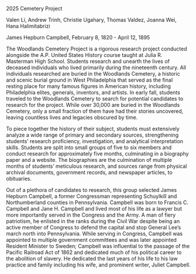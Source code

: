 2025 Cemetery Project

Valen Li, Andrew Trinh, Christie Ugahary, Thomas Valdez, Joanna Wei, Hana Halimitabrizi

James Hepburn Campbell, February 8, 1820 - April 12, 1895

The Woodlands Cemetery Project is a rigorous research project conducted alongside the A.P. United States
History course taught at Julia R. Masterman High School. Students research and unearth the lives of deceased
individuals who lived primarily during the nineteenth century. All individuals researched are buried in the
Woodlands Cemetery, a historic and scenic burial ground in West Philadelphia that served as the final resting
place for many famous figures in American history, including Philadelphia elites, generals, inventors, and
artists. In early fall, students traveled to the Woodlands Cemetery to search for potential candidates to
research for the project. While over 30,000 are buried in the Woodlands Cemetery, only a small fraction of
them have had their stories uncovered, leaving countless lives and legacies obscured by time.

To piece together the history of their subject, students must extensively analyze a wide range of primary and
secondary sources, strengthening students’ research proficiency, investigation, and analytical interpretation
skills. Students are split into small groups of five to six members and conduct research for approximately
five months, culminating in a biography paper and a website. The biographies are the culmination of multiple
months of students’ meticulous research, and sources range from physical archival documents, government
records, and newspaper articles, to obituaries.

Out of a plethora of candidates to research, this group selected James Hepburn Campbell, a former Congressman
representing Schuylkill and Northumberland counties in Pennsylvania. Campbell was born to Francis C. Campbell
and Jane H. Campbell and lived most of his life as a lawyer but more importantly served in the Congress and
the Army. A man of fiery patriotism, he enlisted in the ranks during the Civil War despite being an active
member of Congress to defend the capital and stop General Lee’s march north into Pennsylvania. While serving
in Congress, Campbell was appointed to multiple government committees and was later appointed Resident
Minister to Sweden; Campbell was influential to the passage of the Pacific Railroad Act of 1862 and dedicated
much of his political career to the abolition of slavery. He dedicated the last years of his life to his law
practice and family including his wife, and prominent writer, Juliet Campbell.